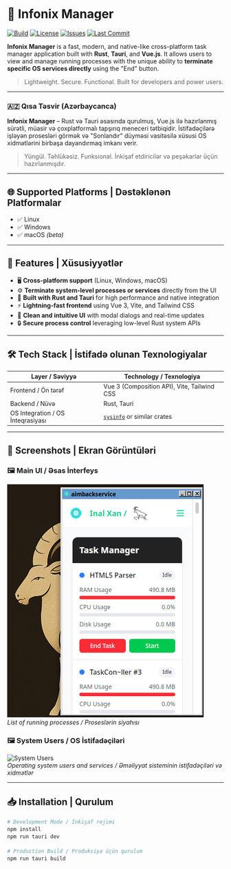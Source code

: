 # 🧠 Infonix Manager

[![Build](https://img.shields.io/github/actions/workflow/status/nickforhuman/infonix-manager/build.yml?branch=main&label=Build)](https://github.com/nickforhuman/infonix-manager/actions)
[![License](https://img.shields.io/github/license/nickforhuman/infonix-manager)](./LICENSE)
[![Issues](https://img.shields.io/github/issues/nickforhuman/infonix-manager)](https://github.com/nickforhuman/infonix-manager/issues)
[![Last Commit](https://img.shields.io/github/last-commit/nickforhuman/infonix-manager)](https://github.com/nickforhuman/infonix-manager)

**Infonix Manager** is a fast, modern, and native-like cross-platform task manager application built with **Rust**, **Tauri**, and **Vue.js**. It allows users to view and manage running processes with the unique ability to **terminate specific OS services directly** using the "End" button.

> Lightweight. Secure. Functional. Built for developers and power users.

---

### 🇦🇿 **Qısa Təsvir (Azərbaycanca)**  
**Infonix Manager** – Rust və Tauri əsasında qurulmuş, Vue.js ilə hazırlanmış sürətli, müasir və çoxplatformalı tapşırıq meneceri tətbiqidir. İstifadəçilərə işləyən prosesləri görmək və "Sonlandır" düyməsi vasitəsilə xüsusi OS xidmətlərini birbaşa dayandırmaq imkanı verir.  

> Yüngül. Təhlükəsiz. Funksional. İnkişaf etdiricilər və peşəkarlar üçün hazırlanmışdır.

---

## 🌐 Supported Platforms | Dəstəklənən Platformalar

- ✅ Linux  
- ✅ Windows  
- ✅ macOS *(beta)*

---

## 🚀 Features | Xüsusiyyətlər

- 🖥️ **Cross-platform support** (Linux, Windows, macOS)  
- ⚙️ **Terminate system-level processes or services** directly from the UI  
- 🧩 **Built with Rust and Tauri** for high performance and native integration  
- ⚡ **Lightning-fast frontend** using Vue 3, Vite, and Tailwind CSS  
- 🧠 **Clean and intuitive UI** with modal dialogs and real-time updates  
- 🔒 **Secure process control** leveraging low-level Rust system APIs

---

## 🛠 Tech Stack | İstifadə olunan Texnologiyalar

| Layer / Səviyyə        | Technology / Texnologiya                          |
|------------------------|--------------------------------------------------|
| Frontend / Ön tərəf     | Vue 3 (Composition API), Vite, Tailwind CSS      |
| Backend / Nüvə         | Rust, Tauri                                      |
| OS Integration / OS İnteqrasiyası | [`sysinfo`](https://crates.io/crates/sysinfo) or similar crates |

---

## 📸 Screenshots | Ekran Görüntüləri

### 🖼️ Main UI / Əsas İnterfeys  
![Main UI](./screenshots/2.png)  
*List of running processes / Proseslərin siyahısı*

### 🖼️ System Users / OS İstifadəçiləri  
![System Users](./screenshots/1.png.png)  
*Operating system users and services / Əməliyyat sisteminin istifadəçiləri və xidmətlər*

---

## 📥 Installation | Qurulum

```bash
# Development Mode / İnkişaf rejimi
npm install
npm run tauri dev

# Production Build / Produksiya üçün qurulum
npm run tauri build
